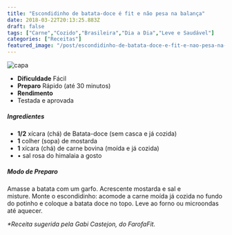 ```yaml
---
title: "Escondidinho de batata-doce é fit e não pesa na balança"
date: 2018-03-22T20:13:25.883Z
draft: false
tags: ["Carne","Cozido","Brasileira","Dia a Dia","Leve e Saudável"]
categories: ["Receitas"]
featured_image: "/post/escondidinho-de-batata-doce-e-fit-e-nao-pesa-na-balanca.8d6aefdb.jpg"
---
```


![capa](/post/escondidinho-de-batata-doce-e-fit-e-nao-pesa-na-balanca.8d6aefdb.jpg)

*   **Dificuldade** Fácil
*   **Preparo** Rápido (até 30 minutos)
*   **Rendimento**
*   Testada e aprovada
    

##### Ingredientes

*   **1/2** xícara (chá) de Batata-doce (sem casca e já cozida)
*   **1** colher (sopa) de mostarda
*   **1** xícara (chá) de carne bovina (moída e já cozida)
*   • sal rosa do himalaia a gosto

##### Modo de Preparo

Amasse a batata com um garfo. Acrescente mostarda e sal e misture. Monte o escondidinho: acomode a carne moída já cozida no fundo do potinho e coloque a batata doce no topo. Leve ao forno ou microondas até aquecer.

_*Receita sugerida pela Gabi Castejon, do FarofaFit._
